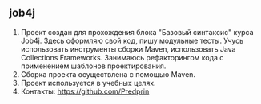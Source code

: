 ## job4j
1. Проект создан для прохождения блока "Базовый синтаксис" курса Job4j. Здесь оформляю свой код, пишу модульные тесты. Учусь использовать инструменты сборки Maven, использовать Java Collections Frameworks. Занимаюсь рефакторингом кода с применением шаблонов проектирования.
2. Сборка проекта осуществлена с помощью Maven. 
3. Проект используется в учебных целях.
4. Контакты: https://github.com/Predprin
